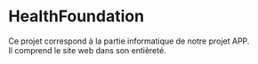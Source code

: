 # HealthFoundation

Ce projet correspond à la partie informatique de notre projet APP. 		
	Il comprend le site web dans son entièreté.



